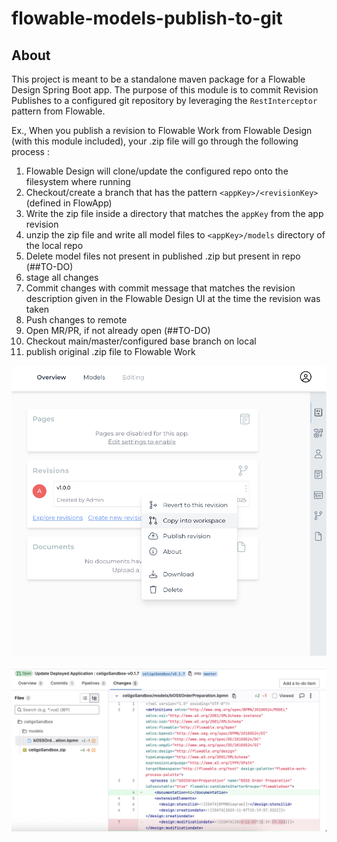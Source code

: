 # flowable-models-publish-to-git

## About
This project is meant to be a standalone maven package for a Flowable Design Spring Boot app. The purpose of this module is to commit Revision Publishes to a configured git repository by leveraging the `RestInterceptor` pattern from Flowable.

Ex., When you publish a revision to Flowable Work from Flowable Design (with this module included), your .zip file will go through the following process :
1) Flowable Design will clone/update the configured repo onto the filesystem where running
2) Checkout/create a branch that has the pattern `<appKey>/<revisionKey>` (defined in FlowApp)
3) Write the zip file inside a directory that matches the `appKey` from the app revision
4) unzip the zip file and write all model files to `<appKey>/models` directory of the local repo
5) Delete model files not present in published .zip but present in repo (##TO-DO) 
6) stage all changes 
7) Commit changes with commit message that matches the revision description given in the Flowable Design UI at the time the revision was taken
8) Push changes to remote
9) Open MR/PR, if not already open (##TO-DO)
10) Checkout main/master/configured base branch on local
11) publish original .zip file to Flowable Work

![alt text](https://github.com/abretz-mimacom/flowable-models-publish-to-git/blob/main/assests/revision.png)

![alt text](https://github.com/abretz-mimacom/flowable-models-publish-to-git/blob/main/assests/MR.png)